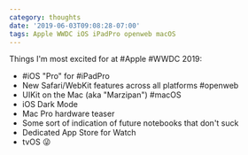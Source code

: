 ```yaml
---
category: thoughts
date: '2019-06-03T09:08:28-07:00'
tags: Apple WWDC iOS iPadPro openweb macOS
---
```


Things I'm most excited for at #Apple #WWDC 2019:

* #iOS "Pro" for #iPadPro
* New Safari/WebKit features across all platforms #openweb
* UIKit on the Mac (aka "Marzipan") #macOS
* iOS Dark Mode
* Mac Pro hardware teaser
* Some sort of indication of future notebooks that don't suck
* Dedicated App Store for Watch
* tvOS 😜